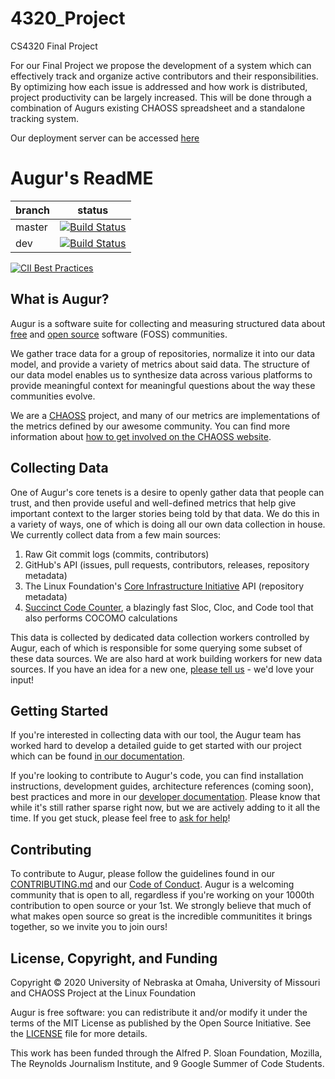 # 4320_Project
CS4320 Final Project

For our Final Project we propose the development of a system which can effectively track and organize active contributors and their responsibilities.
By optimizing how each issue is addressed and how work is distributed, project productivity can be largely increased. This will be done through a 
combination of Augurs existing CHAOSS spreadsheet and a standalone tracking system.

Our deployment server can be accessed [here](http://ec2-3-142-49-181.us-east-2.compute.amazonaws.com:5000)

# Augur's ReadME

branch | status
   --- | ---
master | [![Build Status](https://travis-ci.com/chaoss/augur.svg?branch=master)](https://travis-ci.com/chaoss/augur)
   dev | [![Build Status](https://travis-ci.com/chaoss/augur.svg?branch=dev)](https://travis-ci.com/chaoss/augur)


[![CII Best Practices](https://bestpractices.coreinfrastructure.org/projects/2788/badge)](https://bestpractices.coreinfrastructure.org/projects/2788)

## What is Augur?

Augur is a software suite for collecting and measuring structured data
about [free](https://www.fsf.org/about/) and [open source](https://opensource.org/docs/osd) software (FOSS) communities.

We gather trace data for a group of repositories, normalize
it into our data model, and provide a variety of metrics about said
data. The structure of our data model enables us to synthesize data
across various platforms to provide meaningful context for meaningful
questions about the way these communities evolve.

We are a [CHAOSS](https://chaoss.community>) project, and many of our
metrics are implementations of the metrics defined by our awesome community. You
can find more information about [how to get involved on the CHAOSS website](https://chaoss.community/participate/).

## Collecting Data

One of Augur's core tenets is a desire to openly gather data that people can trust, and then provide useful and well-defined metrics that help give important context to the larger stories being told by that data. We do this in a variety of ways, one of which is doing all our own data collection in house. We currently collect data from a few main sources:

1. Raw Git commit logs (commits, contributors)
2. GitHub's API (issues, pull requests, contributors, releases, repository metadata)
3. The Linux Foundation's [Core Infrastructure Initiative](https://www.coreinfrastructure.org/) API (repository metadata)
4. [Succinct Code Counter](https://github.com/boyter/scc), a blazingly fast Sloc, Cloc, and Code tool that also performs COCOMO calculations

This data is collected by dedicated data collection workers controlled by Augur, each of which is responsible for some querying some subset of these data sources. We are also hard at work building workers for new data sources. If you have an idea for a new one, [please tell us](https://github.com/chaoss/augur/issues/new?template=feature_request.md) - we'd love your input!


## Getting Started

If you're interested in collecting data with our tool, the Augur team has worked hard to develop a detailed guide to get started with our project which can be found [in our documentation](https://oss-augur.readthedocs.io/en/master/getting-started/toc.html).

If you're looking to contribute to Augur's code, you can find installation instructions, development guides, architecture references (coming soon), best practices and more in our [developer documentation](https://oss-augur.readthedocs.io/en/master/development-guide/toc.html). Please know that while it's still rather sparse right now,
but we are actively adding to it all the time. If you get stuck, please feel free to [ask for help](https://github.com/chaoss/augur/issues/new)!

## Contributing

To contribute to Augur, please follow the guidelines found in our [CONTRIBUTING.md](CONTRIBUTING.md) and our [Code of Conduct](CODE_OF_CONDUCT.md). Augur is a welcoming community that is open to all, regardless if you're working on your 1000th contribution to open source or your 1st. We strongly believe that much of what makes open source so great is the incredible communitites it brings together, so we invite you to join ours!

## License, Copyright, and Funding

Copyright © 2020 University of Nebraska at Omaha, University of Missouri and CHAOSS Project at the Linux Foundation

Augur is free software: you can redistribute it and/or modify it under the terms of the MIT License as published by the Open Source Initiative. See the [LICENSE](LICENSE) file for more details.

This work has been funded through the Alfred P. Sloan Foundation, Mozilla, The Reynolds Journalism Institute, and 9 Google Summer of Code Students.
